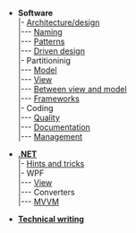 - __Software__\
|- [Architecture/design](dev/design.md)\
|--- [Naming](dev/naming.md)\
|--- [Patterns](dev/code_patterns.md)\
|--- [Driven design](dev/tdd-ddd.md)\
|- Partitioninig\
|--- [Model](dev/software-parts/app_model.md)\
|--- [View](dev/software-parts/app_view.md)\
|--- [Between view and model](dev/software-parts/app_view-model.md)\
|--- [Frameworks](dev/software-parts/ext_modules.md)\
|- Coding\
|--- [Quality](dev/praxis/code_quality.md)\
|--- [Documentation](dev/praxis/code_docu.md)\
|--- [Management](dev/praxis/code_mngmnt.md) 

- [__.NET__](dev/.net)\
|- [Hints and tricks](dev/.net/+readme/cs_hints.md)\
|- WPF\
|--- [View](readme+/dev/.net/wpf/readme+/wpf_xaml-view.md)\
|--- Converters\
|--- [MVVM](dev/.net/wpf/mvvm)

- [__Technical writing__](pencraft)

